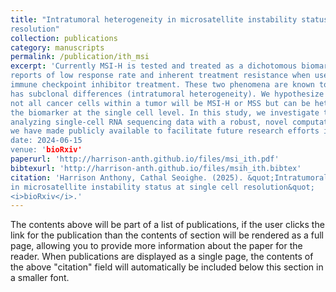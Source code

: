 ```yaml
---
title: "Intratumoral heterogeneity in microsatellite instability status at single cell
resolution"
collection: publications
category: manuscripts
permalink: /publication/ith_msi
excerpt: 'Currently MSI-H is tested and treated as a dichotomous biomarker. However, there are
reports of low response rate and inherent treatment resistance when used to help guide 
immune checkpoint inhibitor treatment. These two phenomena are known to occur when a tumor 
has subclonal differences (intratumoral heterogeneity). We hypothesize based on this, that 
not all cancer cells within a tumor will be MSI-H or MSS but can be heterogeneous for 
the biomarker at the single cell level. In this study, we investigate this hypothesis by 
analyzing single-cell RNA sequencing data with a robust, novel computational pipeline that 
we have made publicly available to facilitate future research efforts in this area.
date: 2024-06-15
venue: 'bioRxiv'
paperurl: 'http://harrison-anth.github.io/files/msi_ith.pdf'
bibtexurl: 'http://harrison-anth.github.io/files/msih_ith.bibtex'
citation: 'Harrison Anthony, Cathal Seoighe. (2025). &quot;Intratumoral heterogeneity 
in microsatellite instability status at single cell resolution&quot; 
<i>bioRxiv</i>.'
---
```

The contents above will be part of a list of publications, if the user clicks the link for the publication than the contents of section will be rendered as a full page, allowing you to provide more information about the paper for the reader. When publications are displayed as a single page, the contents of the above "citation" field will automatically be included below this section in a smaller font.
